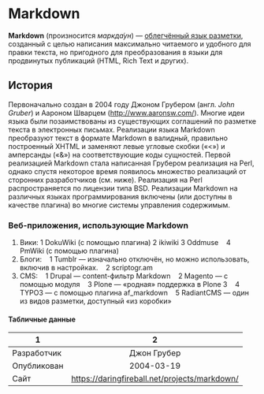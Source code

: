 # Markdown
**Markdown** (произносится *маркда́ун*) — [облегчённый язык разметки](https://ru.wikipedia.org/wiki/Markdown), созданный с целью написания максимально читаемого и удобного для правки текста, но пригодного для преобразования в языки для продвинутых публикаций (HTML, Rich Text и других).
## История
Первоначально создан в 2004 году Джоном Грубером (англ. *John Gruber*) и Аароном Шварцем (http://www.aaronsw.com/). Многие идеи языка были позаимствованы из существующих соглашений по разметке текста в электронных письмах. Реализации языка Markdown преобразуют текст в формате Markdown в валидный, правильно построенный XHTML и заменяют левые угловые скобки («<») и амперсанды («&») на соответствующие коды сущностей. Первой реализацией Markdown стала написанная Грубером реализация на Perl, однако спустя некоторое время появилось множество реализаций от сторонних разработчиков (см. ниже). Реализация на Perl распространяется по лицензии типа BSD. Реализации Markdown на различных языках программирования включены (или доступны в качестве плагина) во многие системы управления содержимым.
### Веб-приложения, использующие Markdown
1. Вики:
    1 DokuWiki (с помощью плагина)
    2 ikiwiki
    3 Oddmuse
    4 PmWiki (с помощью плагина)
2. Блоги:
    1 Tumblr — изначально отключён, но можно использовать, включив в настройках.
    2 scriptogr.am
3. CMS:
    1 Drupal — content-фильтр Markdown
    2 Magento — с помощью модуля
    3 Plone — «родная» поддержка в Plone 3
    4 TYPO3 — с помощью плагина af_markdown
    5 RadiantCMS — один из видов разметки, доступный «из коробки»
#### Табличные данные
1|2
---|:---:
Разработчик|Джон Грубер
Опубликован|2004-03-19
Сайт|<https://daringfireball.net/projects/markdown/>
